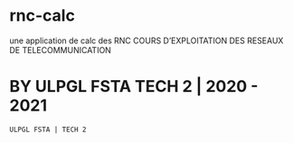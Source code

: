 # rnc-calc
une application de calc des RNC
COURS D’EXPLOITATION DES RESEAUX DE TELECOMMUNICATION
# BY ULPGL FSTA TECH 2 | 2020 - 2021
``` ULPGL FSTA | TECH 2 ```
